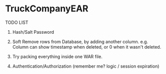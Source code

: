 TruckCompanyEAR
=========

TODO LIST

1. Hash/Salt Password

2. Soft Remove rows from Database, by adding another column. e.g. Column can show timestamp when deleted, or 0 when it wasn't deleted.

3. Try packing everything inside one WAR file. 

4. Authentication/Authorization (remember me? logic / session expiration)

